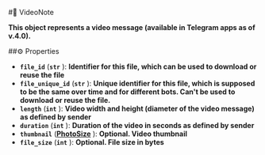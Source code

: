 #🔮 VideoNote

**This object represents a video message (available in Telegram apps as of v.4.0).**

##⚙️ Properties

- **`file_id`** (**`str`** ): **Identifier for this file, which can be used to download or reuse the file**
- **`file_unique_id`** (**`str`** ): **Unique identifier for this file, which is supposed to be the same over time and for different
bots. Can't be used to download or reuse the file.**
- **`length`** (**`int`** ): **Video width and height (diameter of the video message) as defined by sender**
- **`duration`** (**`int`** ): **Duration of the video in seconds as defined by sender**
- **`thumbnail`** (**[PhotoSize](PhotoSize.md)** ): **Optional. Video thumbnail**
- **`file_size`** (**`int`** ): **Optional. File size in bytes**
